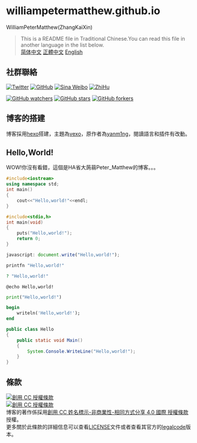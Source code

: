 # williampetermatthew.github.io
WilliamPeterMatthew(ZhangKaiXin)
> This is a README file in Traditional Chinese.You can read this file in another language in the list below.  
> [简体中文](https://github.com/WilliamPeterMatthew/williampetermatthew.github.io/blob/master/README.md) [正體中文](https://github.com/WilliamPeterMatthew/williampetermatthew.github.io/blob/master/README-zh_TW.md) [English](https://github.com/WilliamPeterMatthew/williampetermatthew.github.io/blob/master/README-en_US.md)  

## 社群聯絡
[![Twitter](https://img.shields.io/badge/Twitter-Peter__Matthew__-2aa9e0.svg?logo=Twitter&longCache=true&style=social)](https://twitter.com/Peter_Matthew_)
[![GitHub](https://img.shields.io/badge/GitHub-WilliamPeterMatthew-333333.svg?logo=GitHub&longCache=true&style=social)](https://github.com/WilliamPeterMatthew)
[![Sina Weibo](https://img.shields.io/badge/Sina_Weibo-WilliamPeterMatthew-e6162d.svg?logo=Sina-Weibo&longCache=true&style=social)](http://weibo.com/WilliamPeterMatthew)
[![ZhiHu](https://img.shields.io/badge/ZhiHu-WilliamPeterMatthew-0e67c8.svg?longCache=true&style=social)](https://www.zhihu.com/people/WilliamPeterMatthew)

[![GitHub watchers](https://img.shields.io/github/watchers/WilliamPeterMatthew/williampetermatthew.github.io.svg?style=social&label=Watch)](https://github.com/WilliamPeterMatthew/williampetermatthew.github.io)
[![GitHub stars](https://img.shields.io/github/stars/WilliamPeterMatthew/williampetermatthew.github.io.svg?style=social&label=Star)](https://github.com/WilliamPeterMatthew/williampetermatthew.github.io)
[![GitHub forkers](https://img.shields.io/github/forks/WilliamPeterMatthew/williampetermatthew.github.io.svg?style=social&label=Fork)](https://github.com/WilliamPeterMatthew/williampetermatthew.github.io)

## 博客的搭建
博客採用[hexo](https://hexo.io/)搭建，主題為[vexo](https://github.com/yanm1ng/hexo-theme-vexo)，原作者為[yanm1ng](https://github.com/yanm1ng)，閱讀語言和插件有改動。

## Hello,World!
WOW!你沒有看錯，這個是HA省大蒟蒻Peter_Matthew的博客。。。
```cpp
#include<iostream>
using namespace std;
int main()
{
	cout<<"Hello,world!"<<endl;
}
```
```c
#include<stdio,h>
int main(void)
{
	puts("Hello,world!");
	return 0;
}
```
```javascript
javascript: document.write("Hello,world!");
```
```ruby
printfn "Hello,world!"
```
```php
? "Hello,world!"
```
```batch
@echo Hello,world!
```
```python
print("Hello,world!")
```
```pascal
begin
	writeln('Hello,world!');
end
```
```java
public class Hello
{
	public static void Main()
	{
		System.Console.WriteLine("Hello,world!");
	}
}
```

## 條款
[![創用 CC 授權條款](https://t1.picb.cc/uploads/2018/09/06/JW1a8i.png)](https://creativecommons.org/licenses/by-nc-sa/4.0/deed.zh_TW)  
[![創用 CC 授權條款](https://t1.picb.cc/uploads/2018/09/06/JW1bXL.png)](https://creativecommons.org/licenses/by-nc-sa/4.0/deed.zh_TW)  
博客的著作係採用[創用 CC 姓名標示-非商業性-相同方式分享 4.0 國際 授權條款](https://creativecommons.org/licenses/by-nc-sa/4.0/deed.zh_TW)授權。  
更多關於此條款的詳細信息可以查看[LICENSE](https://github.com/WilliamPeterMatthew/williampetermatthew.github.io/blob/master/LICENSE)文件或者查看其官方的[legalcode](https://creativecommons.org/licenses/by-nc-sa/4.0/legalcode)版本。
